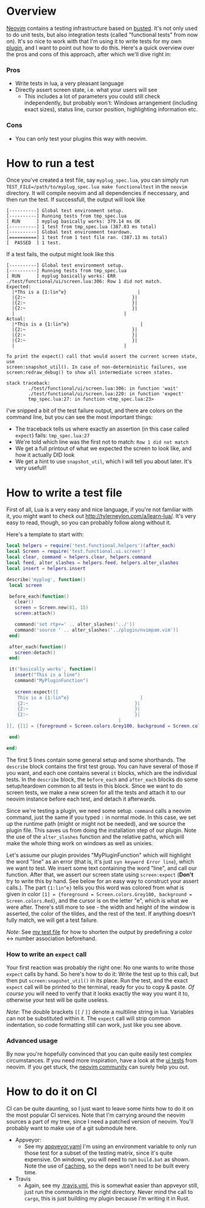 # Overview

[Neovim](https://github.com/neovim/neovim) contains a testing infrastructure based on 
[busted](http://olivinelabs.com/busted/). It's not only used to do unit tests, but also integration
tests (called "functional tests" from now on). It's so nice to work with that I'm using it to write
tests for my own [plugin](https://github.com/KillTheMule/nvimpam/), and I want to point out how to
do this. Here's a quick overview over the pros and cons of this approach, after which we'll dive
right in:

### Pros

* Write tests in lua, a very pleasant language
* Directly assert screen state, i.e. what your users will see
  * This includes a lot of parameters you could still check independently, but probably won't:
    Windows arrangement (including exact sizes), status line, cursor position, highlighting
    information etc.
    
### Cons

 * You can only test your plugins this way with neovim.
     
# How to run a test

Once you've created a test file, say `myplug_spec.lua`, you can simply run
`TEST_FILE=/path/to/myplug_spec.lua make functionaltest` in the `neovim` directory. It will compile
neovim and all dependencies if neccessary, and then run the test. If successfull, the output will
look like

```
[----------] Global test environment setup.
[----------] Running tests from tmp_spec.lua
[ RUN      ] myplug basically works: 379.14 ms OK
[----------] 1 test from tmp_spec.lua (387.03 ms total)
[----------] Global test environment teardown.
[==========] 1 test from 1 test file ran. (387.13 ms total)
[  PASSED  ] 1 test.
```

If a test fails, the output might look like this

```
[----------] Global test environment setup.
[----------] Running tests from tmp_spec.lua
[ RUN      ] myplug basically works: ERR
./test/functional/ui/screen.lua:306: Row 1 did not match.
Expected:
  |*Ths is a {1:lin^e}                          |
  |{2:~                                       }|
  |{2:~                                       }|
  |{2:~                                       }|
  |                                        |
Actual:
  |*This is a {1:lin^e}                          |
  |{2:~                                       }|
  |{2:~                                       }|
  |{2:~                                       }|
  |                                        |

To print the expect() call that would assert the current screen state, use
screen:snapshot_util(). In case of non-deterministic failures, use
screen:redraw_debug() to show all intermediate screen states.  

stack traceback:
        ./test/functional/ui/screen.lua:306: in function 'wait'
        ./test/functional/ui/screen.lua:220: in function 'expect'
        tmp_spec.lua:27: in function <tmp_spec.lua:23>
```

I've snipped a bit of the test failure output, and there are colors on the command line, but you
can see the most important things:

 * The traceback tells us where exactly an assertion (in this case called `expect`) fails:
   `tmp_spec.lua:27`
 * We're told which line was the first not to match: `Row 1 did not match`
 * We get a full printout of what we expected the screen to look like, and how it actually DID look
 * We get a hint to use `snapshot_util`, which I will tell you about later. It's very usefull!
 
 
 # How to write a test file
 
 First of all, Lua is a very easy and nice language, if you're not familiar with it, you might
 want to check out http://tylerneylon.com/a/learn-lua/. It's very easy to read, though, so
 you can probably follow along without it.
 
 Here's a template to start with:
 
 ```lua
local helpers = require('test.functional.helpers')(after_each)
local Screen = require('test.functional.ui.screen')
local clear, command = helpers.clear, helpers.command
local feed, alter_slashes = helpers.feed, helpers.alter_slashes
local insert = helpers.insert

describe('myplug', function()
  local screen

  before_each(function()
    clear()
    screen = Screen.new(81, 15)
    screen:attach()

    command('set rtp+=' .. alter_slashes('../'))
    command('source ' .. alter_slashes('../plugin/nvimpam.vim'))
  end)

  after_each(function()
    screen:detach()
  end)

  it('basically works', function()
    insert("This is a line")
    command("MyPluginFunction")
    
    screen:expect([[
     This is a {1:lin^e}                          |
     {2:~                                       }|
     {2:~                                       }|
     {2:~                                       }|
                                          |
]], {[1] = {foreground = Screen.colors.Grey100, background = Screen.colors.Red}, [2] = {bold = true, foreground = Screen.colors.Blue1}})

  end)

end)
```
 
 The first 5 lines contain some general setup and some shorthands. The `describe` block contains
 the first test group. You can have several of those if you want, and each one contains several
 `it` blocks, which are the individual tests. In the `describe` block, the `before_each` and
 `after_each` blocks do some setup/teardown common to all tests in this block. Since we want
 to do screen tests, we make a new screen for all the tests and attach it to our neovim instance
 before each test, and detach it afterwards.
 
 Since we're testing a plugin, we need some setup. `command` calls a neovim command, just the
 same if you typed `:` in normal mode. In this case, we set up the runtime path (might or
 might not be needed), and we source the plugin file. This saves us from doing the installation
 step of our plugin. Note the use of the `alter_slashes` function and the relative paths, which
 will make the whole thing work on windows as well as unixies.
 
 Let's assume our plugin provides "MyPluginFunction" which will highlight the word "line" as an
 error (that is, it's just `syn keyword Error line`), which we want to test. We insert some text
 containing the word "line", and call our function. After that, we assert our screen state
 using `screen:expect` (**Don't** try to write this by hand. See below for an easy way to construct your assert calls.). The part `{1:lin^e}` tells you this word was colored from what is
 given in color `[1] = {foreground = Screen.colors.Grey100, background = Screen.colors.Red}`, and
 the cursor is on the letter "e", which is what we were after. There's still more to see - the
 width and height of the window is asserted, the color of the tildes, and the rest of the text.
 If anything doesn't fully match, we will get a test failure.
 
 *Note*: See [my test file](https://github.com/KillTheMule/nvimpam/blob/master/test/nvimpam_spec.lua#L14)
 for how to shorten the output by predefining a color <-> number association beforehand.
 
 ### How to write an `expect` call
 
 Your first reaction was probably the right one: No one wants to write those `expect` calls by
 hand. So here's how to do it: Write the test up to this call, but then put
 `screen:snapshot_util()` in its place. Run the test, and the exact `expect` call will be printed
 to the terminal, ready for you to copy & paste. *Of course* you will need to verify that it
 looks exactly the way you want it to, otherwise your test will be quite useless.
 
 *Note*: The double brackets `[[` / `]]` denote a multiline string in lua. Variables can not be
 substituted within it. The `expect` call will strip common indentation, so code formatting still
 can work, just like you see above.
 
 ### Advanced usage
 
 By now you're hopefully convinced that you can quite easily test complex circumstances. If you
 need more inspiration, have a look at the
 [ui tests](https://github.com/neovim/neovim/tree/master/test/functional/ui) from
 neovim. If you get stuck, the [neovim community](https://neovim.io/community/) can surely
 help you out.
 
 # How to do it on CI
 
 CI can be quite daunting, so I just want to leave some hints how to do it on the most popular
 CI services. Note that I'm carrying around the neovim sources a part of my tree, since I need a
 patched version of neovim. You'll probably want to make use of a git submodule here.
 
 * Appveyor:
     * See my [appveyor.yaml](https://github.com/KillTheMule/nvimpam/blob/master/appveyor.yml#L56)
       I'm using an environment variable to only run those test for a subset of the testing
       matrix, since it's quite expensive. On windows, you will need to run `build.bat` as shown.
       Note the use of [caching](https://github.com/KillTheMule/nvimpam/blob/master/appveyor.yml#L67),
       so the deps won't need to be built every time.
 * Travis
     * Again, see my [.travis.yml](https://github.com/KillTheMule/nvimpam/blob/master/.travis.yml#L31),
       this is somewhat easier than appveyor still, just run the commands in the right directory.
       Never mind the call to `cargo`, this is just building my plugin because I'm writing it in Rust.
 
 

